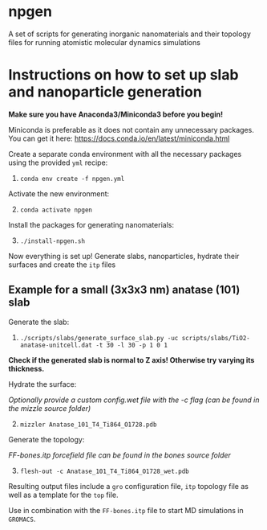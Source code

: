 # npgen
A set of scripts for generating inorganic nanomaterials and their topology files for running atomistic molecular dynamics simulations

# Instructions on how to set up slab and nanoparticle generation

**Make sure you have Anaconda3/Miniconda3 before you begin!**

Miniconda is preferable as it does not contain any unnecessary packages. You can get it here:
https://docs.conda.io/en/latest/miniconda.html

Create a separate conda environment with all the necessary packages using the provided `yml` recipe:

1. `conda env create -f npgen.yml`

Activate the new environment:

2. `conda activate npgen`

Install the packages for generating nanomaterials:

3. `./install-npgen.sh`

Now everything is set up! Generate slabs, nanoparticles, hydrate their surfaces and create the `itp` files

## Example for a small (3x3x3 nm) anatase (101) slab

Generate the slab:

1. `./scripts/slabs/generate_surface_slab.py -uc scripts/slabs/TiO2-anatase-unitcell.dat -t 30 -l 30 -p 1 0 1`

**Check if the generated slab is normal to Z axis! Otherwise try varying its thickness.**

Hydrate the surface:

*Optionally provide a custom config.wet file with the -c flag (can be found in the mizzle source folder)*

2. `mizzler Anatase_101_T4_Ti864_O1728.pdb`

Generate the topology:

*FF-bones.itp forcefield file can be found in the bones source folder*

3. `flesh-out -c Anatase_101_T4_Ti864_O1728_wet.pdb`

Resulting output files include a `gro` configuration file, `itp` topology file as well as a template for the `top` file. 

Use in combination with the `FF-bones.itp` file to start MD simulations in `GROMACS`.
